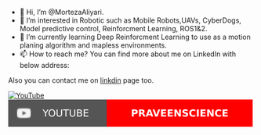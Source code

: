 - 👋 Hi, I’m @MortezaAliyari.
- 👀 I’m interested in Robotic such as Mobile Robots,UAVs, CyberDogs, Model predictive control, Reinforcment Learning, ROS1&2. 
- 🌱 I’m currently learning  Deep Reinforcment Learning to use as a motion planing algorithm and mapless environments.
- 📫 How to reach me? You can find more about me on LinkedIn with below address:

Also you can contact me on [linkdin](www.linkedin.com/in/morteza-aliyari-1609a1107) page too.

[![YouTube](https://img.shields.io/badge/MortezaAliyari-1da1f2.svg?&style=for-the-badge&logo=twitter)](https://www.youtube.com/channel/UCyRBig4xgAdaRdIz14Xymrg)
[![YouTube](https://raw.githubusercontent.com/praveenscience/praveenscience/master/soc/yt.svg)](https://www.youtube.com/channel/UCyRBig4xgAdaRdIz14Xymrg)

